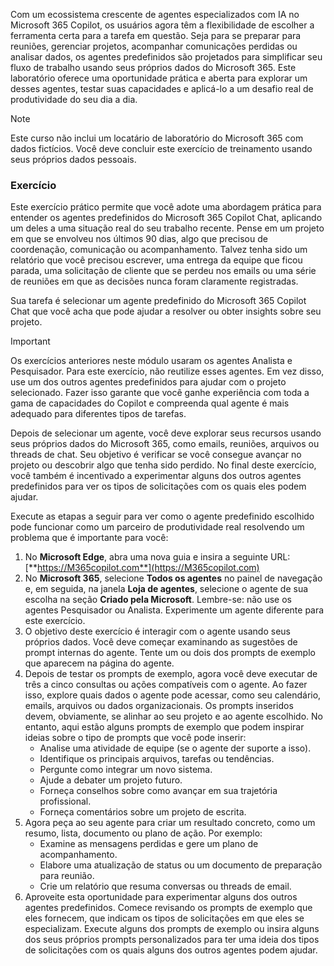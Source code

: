 Com um ecossistema crescente de agentes especializados com IA no Microsoft 365 Copilot, os usuários agora têm a flexibilidade de escolher a ferramenta certa para a tarefa em questão. Seja para se preparar para reuniões, gerenciar projetos, acompanhar comunicações perdidas ou analisar dados, os agentes predefinidos são projetados para simplificar seu fluxo de trabalho usando seus próprios dados do Microsoft 365. Este laboratório oferece uma oportunidade prática e aberta para explorar um desses agentes, testar suas capacidades e aplicá-lo a um desafio real de produtividade do seu dia a dia.

> [!NOTE]
> Este curso não inclui um locatário de laboratório do Microsoft 365 com dados fictícios. Você deve concluir este exercício de treinamento usando seus próprios dados pessoais. 

### Exercício

Este exercício prático permite que você adote uma abordagem prática para entender os agentes predefinidos do Microsoft 365 Copilot Chat, aplicando um deles a uma situação real do seu trabalho recente. Pense em um projeto em que se envolveu nos últimos 90 dias, algo que precisou de coordenação, comunicação ou acompanhamento. Talvez tenha sido um relatório que você precisou escrever, uma entrega da equipe que ficou parada, uma solicitação de cliente que se perdeu nos emails ou uma série de reuniões em que as decisões nunca foram claramente registradas.

Sua tarefa é selecionar um agente predefinido do Microsoft 365 Copilot Chat que você acha que pode ajudar a resolver ou obter insights sobre seu projeto. 

> [!IMPORTANT]
> Os exercícios anteriores neste módulo usaram os agentes Analista e Pesquisador. Para este exercício, não reutilize esses agentes. Em vez disso, use um dos outros agentes predefinidos para ajudar com o projeto selecionado. Fazer isso garante que você ganhe experiência com toda a gama de capacidades do Copilot e compreenda qual agente é mais adequado para diferentes tipos de tarefas.

Depois de selecionar um agente, você deve explorar seus recursos usando seus próprios dados do Microsoft 365, como emails, reuniões, arquivos ou threads de chat. Seu objetivo é verificar se você consegue avançar no projeto ou descobrir algo que tenha sido perdido. No final deste exercício, você também é incentivado a experimentar alguns dos outros agentes predefinidos para ver os tipos de solicitações com os quais eles podem ajudar.

Execute as etapas a seguir para ver como o agente predefinido escolhido pode funcionar como um parceiro de produtividade real resolvendo um problema que é importante para você:

1. No **Microsoft Edge**, abra uma nova guia e insira a seguinte URL: [**https://M365copilot.com**](https://M365copilot.com)
1. No **Microsoft 365**, selecione **Todos os agentes** no painel de navegação e, em seguida, na janela **Loja de agentes**, selecione o agente de sua escolha na seção **Criado pela Microsoft**. Lembre-se: não use os agentes Pesquisador ou Analista. Experimente um agente diferente para este exercício. 
1. O objetivo deste exercício é interagir com o agente usando seus próprios dados. Você deve começar examinando as sugestões de prompt internas do agente. Tente um ou dois dos prompts de exemplo que aparecem na página do agente. 
1. Depois de testar os prompts de exemplo, agora você deve executar de três a cinco consultas ou ações compatíveis com o agente. Ao fazer isso, explore quais dados o agente pode acessar, como seu calendário, emails, arquivos ou dados organizacionais. Os prompts inseridos devem, obviamente, se alinhar ao seu projeto e ao agente escolhido. No entanto, aqui estão alguns prompts de exemplo que podem inspirar ideias sobre o tipo de prompts que você pode inserir:
   - Analise uma atividade de equipe (se o agente der suporte a isso).
   - Identifique os principais arquivos, tarefas ou tendências.
   - Pergunte como integrar um novo sistema.
   - Ajude a debater um projeto futuro.
   - Forneça conselhos sobre como avançar em sua trajetória profissional.
   - Forneça comentários sobre um projeto de escrita.
1. Agora peça ao seu agente para criar um resultado concreto, como um resumo, lista, documento ou plano de ação. Por exemplo:
   - Examine as mensagens perdidas e gere um plano de acompanhamento.
   - Elabore uma atualização de status ou um documento de preparação para reunião.
   - Crie um relatório que resuma conversas ou threads de email.
1. Aproveite esta oportunidade para experimentar alguns dos outros agentes predefinidos. Comece revisando os prompts de exemplo que eles fornecem, que indicam os tipos de solicitações em que eles se especializam. Execute alguns dos prompts de exemplo ou insira alguns dos seus próprios prompts personalizados para ter uma ideia dos tipos de solicitações com os quais alguns dos outros agentes podem ajudar. 
